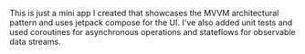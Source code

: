 This is just a mini app I created that showcases the MVVM architectural pattern and uses jetpack compose for the UI.
I've also added unit tests and used coroutines for asynchronous operations and stateflows for observable data streams. 
